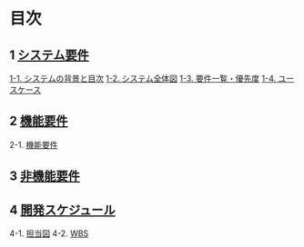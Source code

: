 # 目次
## 1 [システム要件](要求定義_システム要件.md)
[1-1. システムの背景と目次](要求定義_システム要件.md)
[1-2. システム全体図](システム全体図.md)
[1-3. 要件一覧・優先度](要求定義_システム要件.md)
[1-4. ユースケース](ユースケース図.pu)
## 2 [機能要件](要求定義_機能要件.md)
2-1. [機能要件](要求定義_機能要件.md)
## 3 [非機能要件](要求定義_非機能要件.md)

## 4 [開発スケジュール](要求定義_開発スケジュール.md)
4-1. [担当図](要求定義_開発スケジュール.md)
4-2. [WBS](要求定義_開発スケジュール.md)